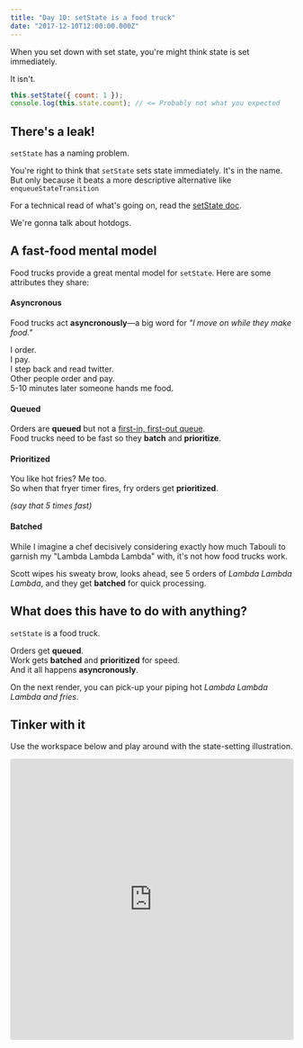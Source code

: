 ```yaml
---
title: "Day 10: setState is a food truck"
date: "2017-12-10T12:00:00.000Z"
---
```


<div class="measure">

When you set down with set state, you're might think state is set immediately.

It isn't.

```js
this.setState({ count: 1 });
console.log(this.state.count); // <= Probably not what you expected
```

## There's a leak!
`setState` has a naming problem.

You're right to think that `setState` sets state immediately.
It's in the name.  
But only because it beats a more descriptive alternative like `enqueueStateTransition`

For a technical read of what's going on, read the [setState doc](https://reactjs.org/docs/react-component.html#setstate).

We're gonna talk about hotdogs.

## A fast-food mental model
Food trucks provide a great mental model for `setState`. 
Here are some attributes they share:

#### Asyncronous
Food trucks act **asyncronously**—a big word for _"I move on while they make food."_

I order.  
I pay.  
I step back and read twitter.  
Other people order and pay.  
5-10 minutes later someone hands me food.

#### Queued
Orders are **queued** but not a [first-in, first-out queue](https://en.wikipedia.org/wiki/FIFO_(computing_and_electronics)).  
Food trucks need to be fast so they **batch** and **prioritize**.

#### Prioritized
You like hot fries? Me too.  
So when that fryer timer fires, fry orders get **prioritized**.

_(say that 5 times fast)_

#### Batched
While I imagine a chef decisively considering exactly how much Tabouli to garnish my "Lambda Lambda Lambda" with, it's not how food trucks work.

Scott wipes his sweaty brow, looks ahead, see 5 orders of _Lambda Lambda Lambda_, and they get **batched** for quick processing.

## What does this have to do with anything?
`setState` is a food truck.

Orders get **queued**.  
Work gets **batched** and **prioritized** for speed.  
And it all happens **asyncronously**.  

On the next render, you can pick-up your piping hot _Lambda Lambda Lambda and fries_.

## Tinker with it

Use the workspace below and play around with the state-setting illustration.

</div>

<iframe src="https://codesandbox.io/embed/53k015q03x" style="width:100%; height:500px; border:0; border-radius: 4px; overflow:hidden;" sandbox="allow-modals allow-forms allow-popups allow-scripts allow-same-origin"></iframe>
